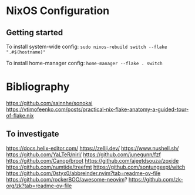 # NixOS Configuration

## Getting started

To install system-wide config:
`sudo nixos-rebuild switch --flake ".#$(hostname)"`

To install home-manager config:
`home-manager --flake . switch`

# Bibliography
https://github.com/sainnhe/sonokai
https://vtimofeenko.com/posts/practical-nix-flake-anatomy-a-guided-tour-of-flake.nix

## To investigate
https://docs.helix-editor.com/
https://zellij.dev/
https://www.nushell.sh/
https://github.com/YaLTeR/niri/
https://github.com/junegunn/fzf
https://github.com/Canop/broot
https://github.com/ajeetdsouza/zoxide
https://github.com/numtide/treefmt
https://github.com/sontungexpt/witch
https://github.com/0styx0/abbreinder.nvim?tab=readme-ov-file
https://github.com/rockerBOO/awesome-neovim?
https://github.com/zk-org/zk?tab=readme-ov-file